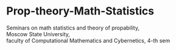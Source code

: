# Prop-theory-Math-Statistics
Seminars on math statistics and theory of propability,    
Moscow State University,    
faculty of Computational Mathematics and Cybernetics, 4-th sem 
